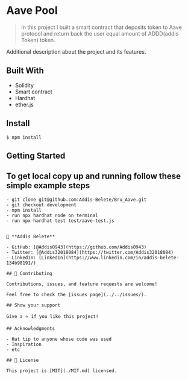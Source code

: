 # Aave Pool

> In this project I built a smart contract that deposits token to Aave protocol and return back the user equal amount of ADDD(addis Token) token.

Additional description about the project and its features.

## Built With

- Solidity
- Smart contract
- Hardhat
- ether.js


## Install

```
$ npm install

```

## Getting Started

## To get local copy up and running follow these simple example steps

```
- git clone git@github.com:Addis-Belete/Bru_Aave.git
- git checkout development
- npm install
- run npx hardhat node on terminal
- run npx hardhat test test/aave-test.js
```


```

👤 **Addis Belete**

- GitHub: [@Addis0943](https://github.com/Addis0943)
- Twitter: [@Addis32018084](https://twitter.com/Addis32018084)
- LinkedIn: [LinkedIn](https://www.linkedin.com/in/addis-belete-134b98191/)

## 🤝 Contributing

Contributions, issues, and feature requests are welcome!

Feel free to check the [issues page](../../issues/).

## Show your support

Give a ⭐️ if you like this project!

## Acknowledgments

- Hat tip to anyone whose code was used
- Inspiration
- etc

## 📝 License

This project is [MIT](./MIT.md) licensed.
```
